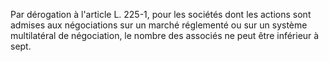 Par dérogation à l'article L. 225-1, pour les sociétés dont les actions sont admises aux négociations sur un marché réglementé ou sur un système multilatéral de négociation, le nombre des associés ne peut être inférieur à sept.

